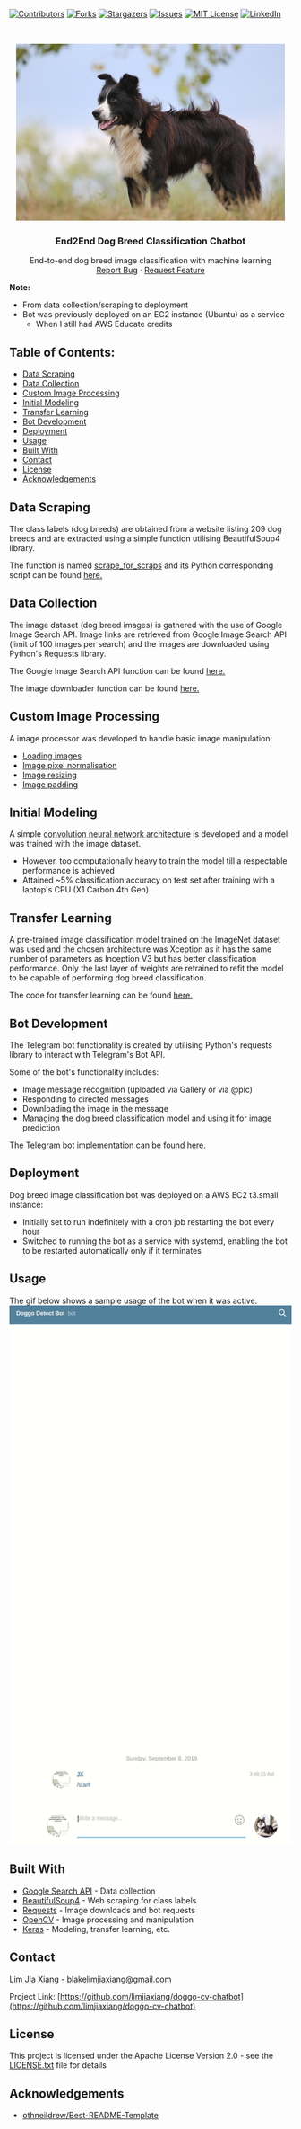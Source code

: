 [![Contributors][contributors-shield]][contributors-url]
[![Forks][forks-shield]][forks-url]
[![Stargazers][stars-shield]][stars-url]
[![Issues][issues-shield]][issues-url]
[![MIT License][license-shield]][license-url]
[![LinkedIn][linkedin-shield]][linkedin-url]


<!-- PROJECT LOGO -->
<br />
<p align="center">
    <a href="https://github.com/limjiaxiang/doggo-cv-chatbot">
    <img src="assets/border_collie.jpg" alt="Logo" width="480" height="315">
  </a>
  
  <h3 align="center">End2End Dog Breed Classification Chatbot</h3>

  <p align="center">
     End-to-end dog breed image classification with machine learning
    <br />
    <a href="https://github.com/limjiaxiang/doggo-cv-chatbot/issues">Report Bug</a>
    ·
    <a href="https://github.com/limjiaxiang/doggo-cv-chatbot/issues">Request Feature</a>
  </p>
</p>

**Note:**
- From data collection/scraping to deployment
- Bot was previously deployed on an EC2 instance (Ubuntu) as a service
  - When I still had AWS Educate credits


## Table of Contents:
- [Data Scraping](#data-scraping)
- [Data Collection](#data-collection)
- [Custom Image Processing](#custom-image-processing)
- [Initial Modeling](#initial-modeling)
- [Transfer Learning](#transfer-learning)
- [Bot Development](#bot-development)
- [Deployment](#deployment)
- [Usage](#usage)
- [Built With](#built-with)
- [Contact](#contact)
- [License](#license)
- [Acknowledgements](#acknowledgements)

## Data Scraping
The class labels (dog breeds) are obtained from a website listing 209 dog breeds and are extracted using 
a simple function utilising BeautifulSoup4 library. 

The function is named [scrape_for_scraps](image_scrapper/scraper_downloader.py#14) and its Python corresponding
script can be found [here.](image_scrapper/scraper_downloader.py#94)

## Data Collection
The image dataset (dog breed images) is gathered with the use of Google Image Search API. 
Image links are retrieved from Google Image Search API (limit of 100 images per search)
and the images are downloaded using Python's Requests library.

The Google Image Search API function can be found [here.](image_scrapper/scraper_downloader.py#64)

The image downloader function can be found [here.](image_scrapper/scraper_downloader.py#52)

## Custom Image Processing
A image processor was developed to handle basic image manipulation:
- [Loading images](image_preprocess.py#67)
- [Image pixel normalisation](image_preprocess.py#94)
- [Image resizing](image_preprocess.py#122)
- [Image padding](image_preprocess.py#149)

## Initial Modeling
A simple [convolution neural network architecture](image_classifier_model.py#32) is developed and a model was trained with the image dataset.
- However, too computationally heavy to train the model till a respectable performance is achieved
- Attained ~5% classification accuracy on test set after training with a laptop's CPU (X1 Carbon 4th Gen)

## Transfer Learning
A pre-trained image classification model trained on the ImageNet dataset was used and the chosen architecture was 
Xception as it has the same number of parameters as Inception V3 but has better classification performance. 
Only the last layer of weights are retrained to refit the model to be capable of performing dog breed classification.

The code for transfer learning can be found [here.](image_classifier_model.py#72)

## Bot Development
The Telegram bot functionality is created by utilising Python's requests library to interact with Telegram's Bot API.

Some of the bot's functionality includes:
- Image message recognition (uploaded via Gallery or via @pic)
- Responding to directed messages
- Downloading the image in the message
- Managing the dog breed classification model and using it for image prediction

The Telegram bot implementation can be found [here.](telegram_bot/doggo_detect_bot.py)

## Deployment
Dog breed image classification bot was deployed on a AWS EC2 t3.small instance:
- Initially set to run indefinitely with a cron job restarting the bot every hour
- Switched to running the bot as a service with systemd, enabling the bot to be restarted automatically only if it terminates

## Usage
The gif below shows a sample usage of the bot when it was active.
![](assets/doggo_bot_demo.gif)

## Built With
* [Google Search API](https://github.com/googleapis/google-api-python-client) - Data collection
* [BeautifulSoup4](https://www.crummy.com/software/BeautifulSoup/bs4/doc/) - Web scraping for class labels
* [Requests](https://2.python-requests.org/en/master/) - Image downloads and bot requests
* [OpenCV](https://github.com/opencv/opencv) - Image processing and manipulation
* [Keras](https://github.com/keras-team/keras) - Modeling, transfer learning, etc.

<!-- CONTACT -->
## Contact

[Lim Jia Xiang](https://linkedin.com/in/limjiaxiang) - blakelimjiaxiang@gmail.com

Project Link: [https://github.com/limjiaxiang/doggo-cv-chatbot](https://github.com/limjiaxiang/doggo-cv-chatbot)

## License

This project is licensed under the Apache License Version 2.0 - see the [LICENSE.txt](LICENSE.txt) file for details

<!-- ACKNOWLEDGEMENTS -->
## Acknowledgements
* [othneildrew/Best-README-Template](https://github.com/othneildrew/Best-README-Template/blob/master/README.md)


<!-- MARKDOWN LINKS & IMAGES -->
<!-- https://www.markdownguide.org/basic-syntax/#reference-style-links -->
[contributors-shield]: https://img.shields.io/github/contributors/limjiaxiang/doggo-cv-chatbot.svg?style=flat-square
[contributors-url]: https://github.com/limjiaxiang/doggo-cv-chatbot/graphs/contributors
[forks-shield]: https://img.shields.io/github/forks/limjiaxiang/doggo-cv-chatbot.svg?style=flat-square
[forks-url]: https://github.com/limjiaxiang/doggo-cv-chatbot/network/members
[stars-shield]: https://img.shields.io/github/stars/limjiaxiang/doggo-cv-chatbot.svg?style=flat-square
[stars-url]: https://github.com/limjiaxiang/doggo-cv-chatbot/stargazers
[issues-shield]: https://img.shields.io/github/issues/limjiaxiang/doggo-cv-chatbot.svg?style=flat-square
[issues-url]: https://github.com/limjiaxiang/doggo-cv-chatbot/issues
[license-shield]: https://img.shields.io/github/license/limjiaxiang/doggo-cv-chatbot.svg?style=flat-square
[license-url]: https://github.com/limjiaxiang/doggo-cv-chatbot/blob/master/LICENSE.txt
[linkedin-shield]: https://img.shields.io/badge/-LinkedIn-black.svg?style=flat-square&logo=linkedin&colorB=555
[linkedin-url]: https://linkedin.com/in/limjiaxiang
